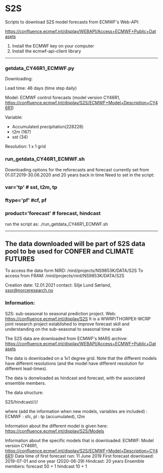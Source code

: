# S2S
Scripts to download S2S model forecasts from ECMWF's Web-API: 

https://confluence.ecmwf.int/display/WEBAPI/Access+ECMWF+Public+Datasets

1) Install the ECMWF key on your computer 
2) Install the ecmwf-api-client library 


----------------------------------------------------------------------------------------------------------------------------------
### getdata_CY46R1_ECMWF.py

Downloading:

Lead time: 46 days (time step daily) 

Model: ECMWF control forecasts (model version CY46R1, https://confluence.ecmwf.int/display/S2S/ECMWF+Model+Description+CY46R1) 

Variable: 
- Accumulated precipitation(228228)
- t2m (167)  
- sst (34)

Resolution: 1 x 1 grid


### run_getdata_CY46R1_ECMWF.sh

Downloading options for the reforecasts and forecast currently set from 01.07.2019-30.06.2020 and 20 years back in time
Need to set in the script: 
### var='tp' # sst, t2m, tp
### ftype='pf' #cf, pf
### product='forecast' # forecast, hindcast

run the script as: ./run_getdata_CY46R1_ECMWF.sh


------------------------------------------------------------------------------------------------------------
The data downloaded will be part of S2S data pool to be used for CONFER and CLIMATE FUTURES
------------------------------------------------------------------------------------------------------------
To access the data form  NIRD: /nird/projects/NS9853K/DATA/S2S 
To access from FRAM: /nird/projects/nird/NS9853K/DATA/S2S 

Creation date: 12.01.2021
contact: Silje Lund Sørland, ssor@norceresearch.no

### Information:

S2S: sub-seasonal to seasonal prediction project. Web: https://confluence.ecmwf.int/display/S2S
It is a WWRP/THORPEX-WCRP joint research project established to improve forecast skill and understanding on the sub-seasonal to seasonal time scale

The S2S data are downloaded from ECMWF's MARS archive: https://confluence.ecmwf.int/display/WEBAPI/Access+ECMWF+Public+Datasets
 
The data is downloaded on a 1x1 degree grid. Note that the different models have different resolutions (and the model have different resolution for different lead-times).

The data is donwloaded as hindcast and forecast, with the associated ensemble members. 

The data structure: 

S2S/hindcast/<modeling-center>/<type-files>/<variable-name>/

where (add the information when new models, variables are included)
<modeling-center>: ECMWF
<type-files>: sfc, pl
<variable-name>: tp (accumulated), t2m

Information about the different model is given here: https://confluence.ecmwf.int/display/S2S/Models

Information about the specific models that is downloaded: 
ECMWF: 
Model version CY46R1, https://confluence.ecmwf.int/display/S2S/ECMWF+Model+Description+CY46R1)
Data time of first forecast run:   11 June 2019
First forecast downloaed: 2019-07-01 and one year (2020-06-29)
Hindcast: 20 years
Ensemble members: 
forecast 50 + 1
hindcast 10 + 1
  
  
